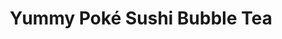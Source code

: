 ---
layout: place
title: "Yummy Poké Sushi Bubble Tea"
permalink: /connecticut/hamden/yummy-poke-sushi-bubble-tea.html
stateAbbr: CT
stateName: Connecticut
cityName: Hamden
place_id: ChIJ5-iqWrHb54kR1NgohWHJgEk
photos:
  - name: >-
      places/ChIJ5-iqWrHb54kR1NgohWHJgEk/photos/AeeoHcKEdXhHOPzeUq1UgGEpa-4nTv5KULJJyEgoCZ9ohVn4dTYthNh-wJpyLkIj_J1cJ6BRmy8zg79mblgT0El3dcrHo7688ZpxCIvO5tBsUk3Eurzh5LXFNcbG79GBysVuJcOtrD73edP_DHq58RrXGzwltHdymGaV6rR9xmfUMC1GS9j41W66AsVuO8Fc1oxec_zgsDR8DCdBeNgqAojzj80LHijoMNDv1yprTMRhzUUP6rgfzvOXQIGXgCEfFnp3ufOeZYisufgcEf9nTTrWIyy59Z_sgTWOgU7oQ3UIpv0dTg
    widthPx: 1280
    heightPx: 1707
    authorAttributions:
      - displayName: Yummy Poké Sushi Bubble Tea
        uri: https://maps.google.com/maps/contrib/103336507486434896691
        photoUri: >-
          https://lh3.googleusercontent.com/a/ACg8ocL0-xyX_Y1cII-m5DUqsxmi4JbL4PjSstiyJVCHNvWKPaSPqA=s100-p-k-no-mo
    flagContentUri: >-
      https://www.google.com/local/imagery/report/?cb_client=maps_api_places.places_api&image_key=!1e10!2sAF1QipMQBoFyrqkJKq76iEbrp-I65l8eggH_KNGxsMUK&hl=en-US
    googleMapsUri: >-
      https://www.google.com/maps/place//data=!3m4!1e2!3m2!1sAF1QipMQBoFyrqkJKq76iEbrp-I65l8eggH_KNGxsMUK!2e10!4m2!3m1!1s0x89e7dbb15aaae8e7:0x4980c9618528d8d4
  - name: >-
      places/ChIJ5-iqWrHb54kR1NgohWHJgEk/photos/AeeoHcI92Q5kdIiHMc54Kx-W6yB7-pU3eC4ktWK4dL5g2g4-LhERArIPqkkZSFqLYhT8QER14Mnqd5sD4SsOjwEEqTrOfQ07gRdUYF7CwEAte6BWemAUwkX02OhqHwUyk7qyyLAuZtwChzFeAI6XqDllz8NPT1vHAQsFXZzeIYuvHrpX1KQjgAqo6ZTnJzcatORrAKsCY-MIGvgciPB3Ckwnj_vZqojUtx1guAWl4BZfid9QikxIwR-dZ60fkp8OfyF97G6x4ZgU7gmVUmxPnCDEwP_9NLHqaRlkY-M8nVqGXUVOEkhrcgKZMn_br5QQk6NazQ0r6qsFbQX0eigY07WEUIKpVmtmON5B2wUbeKfp-Crwh4-EEgP6yegViZ2EIN3XTvwihbQ3zn0TS2HPFq8lOqHOpURzwV_9F2tJl4OC9s6E_w
    widthPx: 3024
    heightPx: 4032
    authorAttributions:
      - displayName: Dacheng Zhao
        uri: https://maps.google.com/maps/contrib/103920059386355640801
        photoUri: >-
          https://lh3.googleusercontent.com/a/ACg8ocJcST7bJBi7LusurdHSFfqPTsu35QzW179bl91PIzrAyZR5sg=s100-p-k-no-mo
    flagContentUri: >-
      https://www.google.com/local/imagery/report/?cb_client=maps_api_places.places_api&image_key=!1e10!2sCIHM0ogKEICAgICbmeT5RA&hl=en-US
    googleMapsUri: >-
      https://www.google.com/maps/place//data=!3m4!1e2!3m2!1sCIHM0ogKEICAgICbmeT5RA!2e10!4m2!3m1!1s0x89e7dbb15aaae8e7:0x4980c9618528d8d4
  - name: >-
      places/ChIJ5-iqWrHb54kR1NgohWHJgEk/photos/AeeoHcJYhOEF7lgW58zB4rEZWvHzrdeHpDtc8so4T7mjzb40-ULeixJTITw6oEeeYRjvan7Rlr2mN0kGu4k0uymNEI7_EzqoDIpXFAtxjUqEB686AjarqF_TQz6Flcp0l_v2-42Gu7bjpAMT6zveugXE1GsCxztU3M6cT9mwW70jYLTWc1SVOPcU-udc5mDqDINa7qU_wxhwYUvN8wcq0qnObaGcHpGSAPNG_8vifHshAfNedjvNZRZs0FqEr2CCPOgH_tYnbnlQBq49jIA5qNbUZLMTiubXZgr5Eu83yXWa3jhMsDMwu99ZgdLhwdUGcoFP7vTJUBFGpc7idMz6aUti8-A4wN_A-ULupZdjq762znTa9gH7kYlYtQYiCRzytb-AmpGDu2u-bU1rviDRbA-nq4P4UD6ZYdbr0o-DMIzQdnJE4RpN
    widthPx: 3024
    heightPx: 4032
    authorAttributions:
      - displayName: Jeni Baker
        uri: https://maps.google.com/maps/contrib/110071358668087933916
        photoUri: >-
          https://lh3.googleusercontent.com/a-/ALV-UjW3MD9umtOOG7Qpzf0Az2dcudBvAA_IZmzqZ1TBJk5hyjytP96d=s100-p-k-no-mo
    flagContentUri: >-
      https://www.google.com/local/imagery/report/?cb_client=maps_api_places.places_api&image_key=!1e10!2sCIHM0ogKEICAgIDO3rPtzQE&hl=en-US
    googleMapsUri: >-
      https://www.google.com/maps/place//data=!3m4!1e2!3m2!1sCIHM0ogKEICAgIDO3rPtzQE!2e10!4m2!3m1!1s0x89e7dbb15aaae8e7:0x4980c9618528d8d4
  - name: >-
      places/ChIJ5-iqWrHb54kR1NgohWHJgEk/photos/AeeoHcIzUHFWQJDThnFshpr9HF478Yv6PDA2zc2xuBgZOKKd_aylghKI0KSqm_4m_ra8tveGSKfnMeuJ8kHC-2ZBNVaCDV2v9k6hvdq77iVUwHV7Igwm3zv8Lqh-MTydHwJe4p9EdSgY_dyLKoVFFskLRqeUP6BX3Cxj-Qjz237I4cspPWux-MlIbnzuO3CjWjDx7latOh0ijixd5aQJ-EBe3XcsBJuW00samU4a4hVAfE4-X5UfM3A5VVTlngfrrJRMHfEgrHFsY2KNHNq8lHKI2H9Yj5hXz00FsuxjkDLNpX5xM1sENumFpgPfbzi9vijdvFC1qEujZMTMF-ZpFf-1cwt_fKh-XQSwvgW3psyhqyR7rlH85dbioAK1jCPvImNR_EI_SfC1QIuMAyBljK_eJNwhTUdkK8TuULMt2K7PtkX9mRjZ
    widthPx: 4032
    heightPx: 3024
    authorAttributions:
      - displayName: David W Cox
        uri: https://maps.google.com/maps/contrib/105801498349573267423
        photoUri: >-
          https://lh3.googleusercontent.com/a-/ALV-UjVU8dJsRSmgMJ_hO8jkuS_OG-2q-vjU4LEFzj4MCu2N3sstkqE=s100-p-k-no-mo
    flagContentUri: >-
      https://www.google.com/local/imagery/report/?cb_client=maps_api_places.places_api&image_key=!1e10!2sCIHM0ogKEICAgIDOqbnwmwE&hl=en-US
    googleMapsUri: >-
      https://www.google.com/maps/place//data=!3m4!1e2!3m2!1sCIHM0ogKEICAgIDOqbnwmwE!2e10!4m2!3m1!1s0x89e7dbb15aaae8e7:0x4980c9618528d8d4
  - name: >-
      places/ChIJ5-iqWrHb54kR1NgohWHJgEk/photos/AeeoHcJwje7oUUlMgV1OrGfamFrlfPG3Y8QtyHdfWnPR2T4n-QnICVzCx3c5XKTJmyojV0TA0CdJ8V3WAY5hM8AlWkj1D1PmkSGrfrllgotFtGmv7MLftwavZ3W59Zgj78HMGr2DmK1ss1wka_hyFp-UHYHYVK0eGcN_sCDfI-UT9M0Bauv8t2svZHu4spGRsF1q21uCk1gx4l9R2brad33ptmZFyDpuB81d132EO20K9xKvz0xv2rXIwMzcu7W36VxeriYeZJuHOEgZVGGaBtnw5BMWMsy2UJffPQxSXMHsEfKMEYmebnwBwndb5BhhvuHlyGorLtSDWVG3aZVpGQO2qX266mT3C7e1f1RB6gEpz8VDkEc9-zU4jqzaq1XIKYy8aYBLyJKidgwahmtUZVCt7KUezMWgrhUaC6TlA8q7hqG-Ug
    widthPx: 4032
    heightPx: 3024
    authorAttributions:
      - displayName: Shirley Kuan
        uri: https://maps.google.com/maps/contrib/106136739886921019117
        photoUri: >-
          https://lh3.googleusercontent.com/a-/ALV-UjXMkYwg3CZcA_kIyjHR7cgQW9zZ4vvAnqvOud63XW9eUWebIqRHhg=s100-p-k-no-mo
    flagContentUri: >-
      https://www.google.com/local/imagery/report/?cb_client=maps_api_places.places_api&image_key=!1e10!2sCIHM0ogKEICAgIDWqqqpSQ&hl=en-US
    googleMapsUri: >-
      https://www.google.com/maps/place//data=!3m4!1e2!3m2!1sCIHM0ogKEICAgIDWqqqpSQ!2e10!4m2!3m1!1s0x89e7dbb15aaae8e7:0x4980c9618528d8d4
  - name: >-
      places/ChIJ5-iqWrHb54kR1NgohWHJgEk/photos/AeeoHcLrEzt-Qby9q--ENO7KqbtfUP1kkEtvsg5iiXrqvO2N7r-S4uA-wukbLSX1OO7MCo-GCD-riR3CeHCIeS4_XGE__jaFvoIXu1gX6b6yNv3nHbe9B-MMcJKP6DjMemXDg1zMPFz7gOrPsgFWBYLlSomTfDaIxplbVbReABjp4A09kon5a0q2GFIAFBYhD8Qofde9W9zxhz03UzbOFqEhUkp3HXfwj0FOXbCQfLPF-YXsb3l4TENAsHaGpq5oActXtODCqIPAfaq25oNY_bEx9ljw97FELKRk1MyNLaZTA-4Mfg
    widthPx: 1280
    heightPx: 1707
    authorAttributions:
      - displayName: Yummy Poké Sushi Bubble Tea
        uri: https://maps.google.com/maps/contrib/103336507486434896691
        photoUri: >-
          https://lh3.googleusercontent.com/a/ACg8ocL0-xyX_Y1cII-m5DUqsxmi4JbL4PjSstiyJVCHNvWKPaSPqA=s100-p-k-no-mo
    flagContentUri: >-
      https://www.google.com/local/imagery/report/?cb_client=maps_api_places.places_api&image_key=!1e10!2sAF1QipPW0zwVP2GHa5FPJZdGcxy3iYjhSlhp9WBZm2kd&hl=en-US
    googleMapsUri: >-
      https://www.google.com/maps/place//data=!3m4!1e2!3m2!1sAF1QipPW0zwVP2GHa5FPJZdGcxy3iYjhSlhp9WBZm2kd!2e10!4m2!3m1!1s0x89e7dbb15aaae8e7:0x4980c9618528d8d4
  - name: >-
      places/ChIJ5-iqWrHb54kR1NgohWHJgEk/photos/AeeoHcLuh-tel_Cw1CN0vp2ex0_28pWTBMsYeOG17MZ8g04WQDK_zRpxmwnu7w9t8cq-kpU1kn-D86hRdqU6HQNPqt1825u0sZ-IW0QZRmivPzBIwsETJeN_WQE9qV_H8uPxRjbokqzh5riUbbWoRpptVVF99rdEh-TWtugX9K2swI4u_ruxfB6NUCwjHfJrc0Pnd_0tblhv304nO5TvkppBoBlM7FiLbXVCwxYZlVeCfwk5npr9ZNc7szoKZrXGZAH4bhlL6b5unDWSi1i_N_9-2s41BaqdKS5Rt9DtpcJje2-eKzC2mjjzanmONlQWHmHw08x1mU2Go9zYWfi4vhTUS7OHbZDKC4h4T3K128J1qukmfNG_Iz7hv0arPz1IsoaCD5ZGgeIpdPzrgcbxZMIOkl7xtqiJnaYMTyo19ozq4Yv-a2Vv
    widthPx: 3000
    heightPx: 4000
    authorAttributions:
      - displayName: James Harakaly
        uri: https://maps.google.com/maps/contrib/101363891800193542474
        photoUri: >-
          https://lh3.googleusercontent.com/a-/ALV-UjWoHJpe5OHbpNxZJBdsc6XconaI8JZ7vvJUUCUMBs48bUs56-bOTw=s100-p-k-no-mo
    flagContentUri: >-
      https://www.google.com/local/imagery/report/?cb_client=maps_api_places.places_api&image_key=!1e10!2sCIHM0ogKEICAgIDPidL68wE&hl=en-US
    googleMapsUri: >-
      https://www.google.com/maps/place//data=!3m4!1e2!3m2!1sCIHM0ogKEICAgIDPidL68wE!2e10!4m2!3m1!1s0x89e7dbb15aaae8e7:0x4980c9618528d8d4
  - name: >-
      places/ChIJ5-iqWrHb54kR1NgohWHJgEk/photos/AeeoHcIWh1Uf3imoI3GuNtfFc6PQrvZ5hsVTsNI_lDwn1BBy8YjPUYKzPYW0UvIsaa8Gc96nm4JrNjdgKLNNePQGkfC-gP38ATMDIw5774aZpqRLT2q3oSiQEBnQ9eTOdVEwmny6-nW3GU_l5sHB_ENIZjmkrho_SnyhKVhUY-AddCzizsp7x6Cr-fWhOGMrpnypmMOe3s13cYirlboE1PEB9H0Vo3Z1Il9o0e0d4SzEvsnX99J8M2MwktKcA4gGgrT5kIhN6QmbIh06j8BggjfVimnRwWgCzPXyqh6CRvu0IKudFg
    widthPx: 1280
    heightPx: 1707
    authorAttributions:
      - displayName: Yummy Poké Sushi Bubble Tea
        uri: https://maps.google.com/maps/contrib/103336507486434896691
        photoUri: >-
          https://lh3.googleusercontent.com/a/ACg8ocL0-xyX_Y1cII-m5DUqsxmi4JbL4PjSstiyJVCHNvWKPaSPqA=s100-p-k-no-mo
    flagContentUri: >-
      https://www.google.com/local/imagery/report/?cb_client=maps_api_places.places_api&image_key=!1e10!2sAF1QipOcfhYOS7a8BgN7NE6750_6K75VZEzHuzqz3qef&hl=en-US
    googleMapsUri: >-
      https://www.google.com/maps/place//data=!3m4!1e2!3m2!1sAF1QipOcfhYOS7a8BgN7NE6750_6K75VZEzHuzqz3qef!2e10!4m2!3m1!1s0x89e7dbb15aaae8e7:0x4980c9618528d8d4
  - name: >-
      places/ChIJ5-iqWrHb54kR1NgohWHJgEk/photos/AeeoHcKdLy3UH8zgjNeqAXzKnASg_hcuuiTQVHat41AOMefl16OtNFeDZ7NQED2qivCxciwa1D75wVJZaCneOW0RlxxAGr-AMZcB7QqWFpN4PgIvMvCOERp9z7mrHOLa4gsnJQ9g2QTMqXKBsDxoU1wxOhc_-JHojMs0jQ_N2kwe4LSxkTznsRT2POKy0Z8XgrFViMnNR27ICqk-ZfyL5WeTRss_xP4rb_JWwTaX6z7-uByKllxCl6hJPwbpIvoRIfV-Wha5bI_YDslYj4x4rZuxCp0j7BkYVbOOW3KjWRMMfJfuHGkeAKhDUAGox0a8lCdKKNanSSFs6pxv5Qbih_tOgBFLVRDWv5Q7HJGgLSXCQ16nQOy16e86TCAPG4fyonOSrKa__aUpMepcqYZYPdI3UHvHzu2fzl1QUNJvdaz7vGcM7vpn
    widthPx: 3024
    heightPx: 4032
    authorAttributions:
      - displayName: Andrea Vitola
        uri: https://maps.google.com/maps/contrib/108402006442786024458
        photoUri: >-
          https://lh3.googleusercontent.com/a/ACg8ocK0YknEqop2QLgRvSWbUDrQXGZIXgVc4d7JfIJeNmQPDF0_OA=s100-p-k-no-mo
    flagContentUri: >-
      https://www.google.com/local/imagery/report/?cb_client=maps_api_places.places_api&image_key=!1e10!2sCIHM0ogKEICAgICO4pyCxQE&hl=en-US
    googleMapsUri: >-
      https://www.google.com/maps/place//data=!3m4!1e2!3m2!1sCIHM0ogKEICAgICO4pyCxQE!2e10!4m2!3m1!1s0x89e7dbb15aaae8e7:0x4980c9618528d8d4
  - name: >-
      places/ChIJ5-iqWrHb54kR1NgohWHJgEk/photos/AeeoHcJPyZYncLxRVsxd0-gyj6sVL5_HECOR4czYHJXNs8G0FYRVYCy-x3gRavdvMw5wYwwbQ0BVTOTZpFEllF-zihED45MMcE4puez74xVqRjjPL3mv0AMevjOlYR9Egasz_ok38AMlCw-kT_ko1KPbe1wFyCBP3Zb_kIUZRmMGJz13UYbijpj61IP_kEDyVLC3A81zQ8rrc6jsl3NtWMWJrQoKnG5htqMcM1pQ9sdfkBC9Hw5cDVINmq4luS-ol_0aPeNOCmNEwe2d8QWgOdkFprdspHTwX4iXWk8MAVVCZyrwiWn9UKgfy2_-yty7DwmkAVFUZo8ZfSWf5K7PuvO8vEhzeQ-eCAkKB46YkRVrd-SGykdwkrXQCXNcQ-rBc7g2m3i1hvFVpqdfeuBQQsRREoJXdz163lBR4G5w22hRIFsQzgSr
    widthPx: 2268
    heightPx: 4032
    authorAttributions:
      - displayName: Ian Hutchinson
        uri: https://maps.google.com/maps/contrib/108516089933360265587
        photoUri: >-
          https://lh3.googleusercontent.com/a-/ALV-UjXyi72iHAxhm7yT6wuOQ1CGiI4Why8taZDovoO1Bq9VQlEvLHyH=s100-p-k-no-mo
    flagContentUri: >-
      https://www.google.com/local/imagery/report/?cb_client=maps_api_places.places_api&image_key=!1e10!2sCIHM0ogKEICAgID7m-aBrQE&hl=en-US
    googleMapsUri: >-
      https://www.google.com/maps/place//data=!3m4!1e2!3m2!1sCIHM0ogKEICAgID7m-aBrQE!2e10!4m2!3m1!1s0x89e7dbb15aaae8e7:0x4980c9618528d8d4
address: 2472 Whitney Ave, Hamden, CT 06518, USA
street: 2472 Whitney Ave
city: Hamden
state: CT
zip: '06518'
country: USA
neighborhood: null
latitude: '41.387081'
longitude: '-72.900913'
accessibility_options:
  wheelchairAccessibleParking: true
  wheelchairAccessibleEntrance: true
  wheelchairAccessibleRestroom: true
business_status: CLOSED_TEMPORARILY
name: Yummy Poké Sushi Bubble Tea
google_maps_links:
  directionsUri: >-
    https://www.google.com/maps/dir//''/data=!4m7!4m6!1m1!4e2!1m2!1m1!1s0x89e7dbb15aaae8e7:0x4980c9618528d8d4!3e0
  placeUri: https://maps.google.com/?cid=5296454582470760660
  writeAReviewUri: >-
    https://www.google.com/maps/place//data=!4m3!3m2!1s0x89e7dbb15aaae8e7:0x4980c9618528d8d4!12e1
  reviewsUri: >-
    https://www.google.com/maps/place//data=!4m4!3m3!1s0x89e7dbb15aaae8e7:0x4980c9618528d8d4!9m1!1b1
  photosUri: >-
    https://www.google.com/maps/place//data=!4m3!3m2!1s0x89e7dbb15aaae8e7:0x4980c9618528d8d4!10e5
primary_type: Sushi Restaurant
opening_hours:
  regular: null
  current: null
secondary_opening_hours:
  regular:
    weekdayDescriptions: null
    type: null
  current:
    weekdayDescriptions: null
    type: null
phone: null
price_level: null
price_range: null
rating: null
rating_count: 0
website: null
description: null
reviews: null
parking_options: null
payment_options: null
allow_dogs: null
curbside_pickup: null
delivery: null
dine_in: null
good_for_children: null
good_for_groups: null
good_for_sports: null
live_music: null
menu_for_children: null
outdoor_seating: null
reservable: null
restroom: null
serves_beer: null
serves_breakfast: null
serves_brunch: null
serves_cocktails: null
serves_coffee: null
serves_dinner: null
serves_dessert: null
serves_lunch: null
serves_vegetarian_food: null
serves_wine: null
takeout: null

---